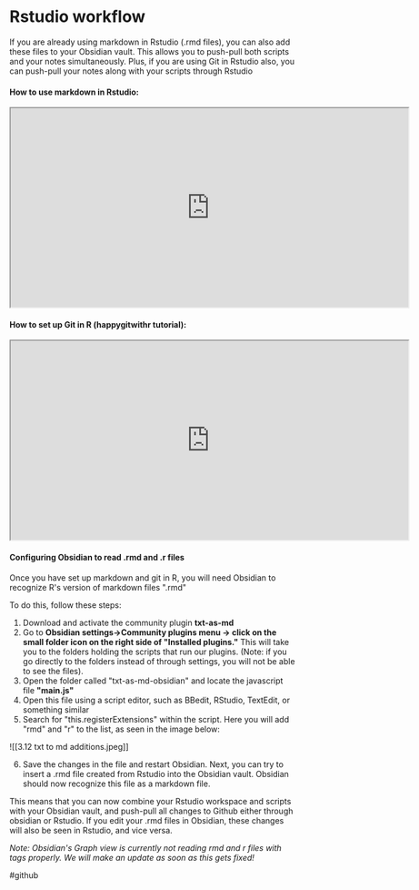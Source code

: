 # Rstudio workflow 

If you are already using markdown in Rstudio (.rmd files), you can also add these files to your Obsidian vault. This allows you to push-pull both scripts and your notes simultaneously. Plus, if you are using Git in Rstudio also, you can push-pull your notes along with your scripts through Rstudio


#### How to use markdown in Rstudio:
<iframe src="https://rmarkdown.rstudio.com/articles_intro.html"width="700" height="350"></iframe>

#### How to set up Git in R (happygitwithr tutorial):
<iframe src="https://happygitwithr.com/rstudio-git-github.html"width="700" height="350"></iframe>


#### Configuring Obsidian to read .rmd and .r files

Once you have set up markdown and git in R, you will need Obsidian to recognize R's version of markdown files ".rmd"

To do this, follow these steps:
1. Download and activate the community plugin **txt-as-md**
2. Go to **Obsidian settings->Community plugins menu -> click on the small folder icon on the right side of "Installed plugins."** This will take you to the folders holding the scripts that run our plugins. (Note: if you go directly to the folders instead of through settings, you will not be able to see the files).
3. Open the folder called "txt-as-md-obsidian" and locate the javascript file **"main.js"**
4. Open this file using a script editor, such as BBedit, RStudio, TextEdit, or something similar
5. Search for "this.registerExtensions" within the script. Here you will add "rmd" and "r" to the list, as seen in the image below:

![[3.12 txt to md additions.jpeg]]

6. Save the changes in the file and restart Obsidian. Next, you can try to insert a .rmd file created from Rstudio into the Obsidian vault. Obsidian should now recognize this file as a markdown file. 

This means that you can now combine your Rstudio workspace and scripts with your Obsidian vault, and push-pull all changes to Github either through obsidian or Rstudio. If you edit your .rmd files in Obsidian, these changes will also be seen in Rstudio, and vice versa. 

*Note: Obsidian's Graph view is currently not reading rmd and r files with tags properly. We will make an update as soon as this gets fixed!*

#github